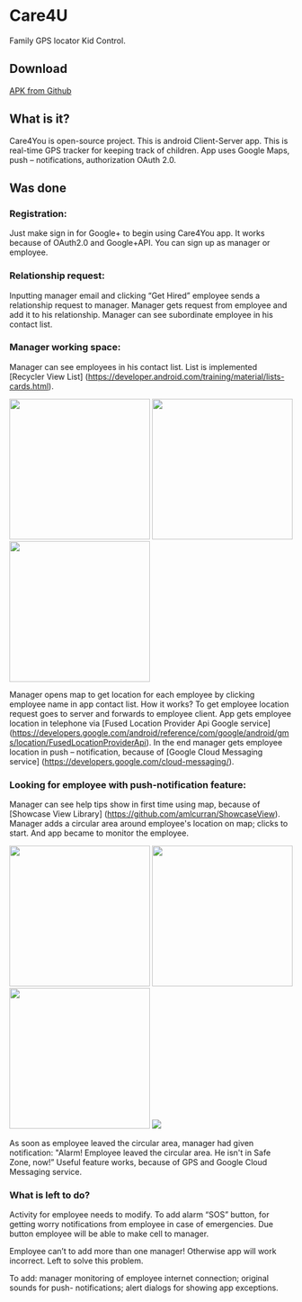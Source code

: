 # Care4U

Family GPS locator Kid Control. 

## Download

[APK from Github](https://github.com/SergeyBurlaka/Care4UApp/blob/master/APK/Care4U.apk)  

## What is it?
Care4You is open-source project. This is android Client-Server app. This is real-time GPS tracker for keeping track of children. App uses Google Maps, push – notifications, authorization OAuth 2.0. 

## Was done

### Registration:
Just make sign in for Google+ to begin using Care4You app. It works because of OAuth2.0  and Google+API. You can sign up as manager or employee.

### Relationship request:
Inputting manager email and clicking “Get Hired” employee sends a relationship request to manager. Manager gets request from employee and add it to his relationship. Manager can see subordinate employee in his contact list. 

### Manager working space:
Manager can see employees in his contact list. List is implemented [Recycler View List] (https://developer.android.com/training/material/lists-cards.html).

<img src="https://cloud.githubusercontent.com/assets/21062067/17781771/4f5a5eb8-6579-11e6-9c42-2ab4f3b368f2.png" width="250">
<img src="https://cloud.githubusercontent.com/assets/21062067/17880935/81f4ae80-6909-11e6-843e-dbb6004ea99a.jpg" width="250">
<img src="https://cloud.githubusercontent.com/assets/21062067/17784579/afff230a-6585-11e6-814c-b61133982493.jpg" width="250"> 

 Manager opens map to get location for each employee by clicking employee name in app contact list. How it works? To get employee location request goes to server and forwards to employee client. App gets employee location in telephone via [Fused Location Provider Api Google service] (https://developers.google.com/android/reference/com/google/android/gms/location/FusedLocationProviderApi). In the end manager gets employee location in push – notification, because of [Google Cloud Messaging service] (https://developers.google.com/cloud-messaging/). 

### Looking for employee with push-notification feature:

Manager can see help tips show in first time using map, because of [Showcase View Library] (https://github.com/amlcurran/ShowcaseView).
Manager adds a circular area around employee's location on map; clicks to start. And app became to monitor the employee. 

<img src="https://cloud.githubusercontent.com/assets/21062067/17880894/21e59dd8-6909-11e6-875d-6f6bc8ea29d8.jpg" width="250">
<img src="https://cloud.githubusercontent.com/assets/21062067/17783801/52ef9d78-6582-11e6-880b-ae11ea062a0e.jpg" width="250">
<img src="https://cloud.githubusercontent.com/assets/21062067/17784109/e5775284-6583-11e6-89a7-84be54d7ac5f.jpg" width="250">

<img src="https://cloud.githubusercontent.com/assets/21062067/17784962/6d716aaa-6587-11e6-8c95-f5e2c6efa74e.jpg" >

As soon as employee leaved the circular area, manager had given notification: "Alarm! Employee leaved the circular area. He isn't in Safe Zone, now!” Useful feature works, because of GPS and Google Cloud Messaging service. 

###  What is left to do?
Activity for employee needs to modify. To add alarm “SOS” button, for getting worry notifications from employee in case of emergencies. Due button employee will be able to make cell to manager. 

Employee can’t to add more than one manager! Otherwise app will work incorrect. Left to solve this problem.

To add: manager monitoring of employee internet connection; original sounds for push- notifications; alert dialogs for showing app exceptions. 


